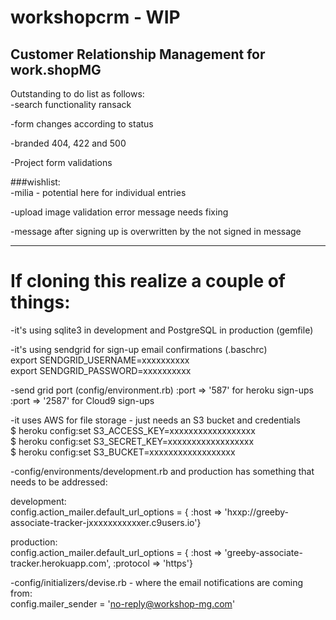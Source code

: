 # workshopcrm - WIP<br>
## Customer Relationship Management for work.shopMG

Outstanding to do list as follows:<br>
-search functionality ransack

-form changes according to status

-branded 404, 422 and 500

-Project form validations

###wishlist:<br>
-milia - potential here for individual entries

-upload image validation error message needs fixing

-message after signing up is overwritten by the not signed in message

---
# If cloning this realize a couple of things:

-it's using sqlite3 in development and PostgreSQL in production (gemfile)

-it's using sendgrid for sign-up email confirmations (.baschrc)<br>
export SENDGRID_USERNAME=xxxxxxxxxx<br>
export SENDGRID_PASSWORD=xxxxxxxxxx

-send grid port (config/environment.rb) :port => '587' for heroku sign-ups :port => '2587' for Cloud9 sign-ups

-it uses AWS for file storage - just needs an S3 bucket and credentials<br>
$ heroku config:set S3_ACCESS_KEY=xxxxxxxxxxxxxxxxxx<br>
$ heroku config:set S3_SECRET_KEY=xxxxxxxxxxxxxxxxxx<br>
$ heroku config:set S3_BUCKET=xxxxxxxxxxxxxxxxxx

-config/environments/development.rb and production has something that needs to be addressed:

development:<br>
config.action_mailer.default_url_options = { :host => 'hxxp://greeby-associate-tracker-jxxxxxxxxxxxer.c9users.io'}

production:<br>
config.action_mailer.default_url_options = { :host => 'greeby-associate-tracker.herokuapp.com', :protocol => 'https'}
  
-config/initializers/devise.rb - where the email notifications are coming from:<br>
config.mailer_sender = 'no-reply@workshop-mg.com'



